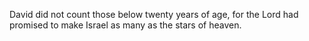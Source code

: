 David did not count those below twenty years of age, for the Lord had promised to make Israel as many as the stars of heaven.
